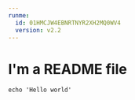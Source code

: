 ```yaml
---
runme:
  id: 01HMCJW4EBNRTNYR2XH2MQ0WV4
  version: v2.2
---
```


# I'm a README file

``` {"id":"01HMC00FJ4JZSAHDMBSCBEWZRX"}
echo 'Hello world'
```
